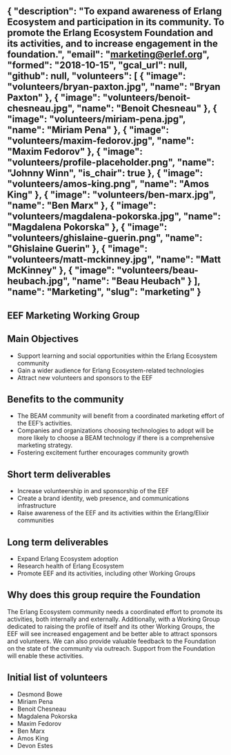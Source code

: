 {
  "description": "To expand awareness of Erlang Ecosystem and participation in its community. To promote the Erlang Ecosystem Foundation and its activities, and to increase engagement in the foundation.",
  "email": "marketing@erlef.org",
  "formed": "2018-10-15",
  "gcal_url": null,
  "github": null,
  "volunteers": [
    {
      "image": "volunteers/bryan-paxton.jpg",
      "name": "Bryan Paxton"
    },
    {
      "image": "volunteers/benoit-chesneau.jpg",
      "name": "Benoit Chesneau"
    },
    {
      "image": "volunteers/miriam-pena.jpg",
      "name": "Miriam Pena"
    },
    {
      "image": "volunteers/maxim-fedorov.jpg",
      "name": "Maxim Fedorov"
    },
    {
      "image": "volunteers/profile-placeholder.png",
      "name": "Johnny Winn",
      "is_chair": true
    },
    {
      "image": "volunteers/amos-king.png",
      "name": "Amos King"
    },
    {
      "image": "volunteers/ben-marx.jpg",
      "name": "Ben Marx"
    },
    {
      "image": "volunteers/magdalena-pokorska.jpg",
      "name": "Magdalena Pokorska"
    },
    {
      "image": "volunteers/ghislaine-guerin.png",
      "name": "Ghislaine Guerin"
    },
    {
      "image": "volunteers/matt-mckinney.jpg",
      "name": "Matt McKinney"
    },
    {
      "image": "volunteers/beau-heubach.jpg",
      "name": "Beau Heubach"
    }
  ],
  "name": "Marketing",
  "slug": "marketing"
}
---
EEF Marketing Working Group
---

## Main Objectives
- Support learning and social opportunities within the Erlang Ecosystem community
- Gain a wider audience for Erlang Ecosystem-related technologies
- Attract new volunteers and sponsors to the EEF

## Benefits to the community
- The BEAM community will benefit from a coordinated marketing effort of the EEF’s activities.
- Companies and organizations choosing technologies to adopt will be more likely to choose a BEAM
technology if there is a comprehensive marketing strategy.
- Fostering excitement further encourages community growth


## Short term deliverables
- Increase volunteership in and sponsorship of the EEF
- Create a brand identity, web presence, and communications infrastructure
- Raise awareness of the EEF and its activities within the Erlang/Elixir communities

## Long term deliverables
- Expand Erlang Ecosystem adoption
- Research health of Erlang Ecosystem
- Promote EEF and its activities, including other Working Groups

## Why does this group require the Foundation
The Erlang Ecosystem community needs a coordinated effort to promote its activities, both internally and externally.  Additionally, with a Working Group dedicated to raising the profile of itself and its other Working Groups, the EEF will see increased engagement and be better able to attract sponsors and volunteers.  We can also provide valuable feedback to the Foundation on the state of the community via outreach.  Support from the Foundation will enable these activities.

## Initial list of volunteers
- Desmond Bowe
- Miriam Pena
- Benoit Chesneau
- Magdalena Pokorska
- Maxim Fedorov
- Ben Marx
- Amos King
- Devon Estes
